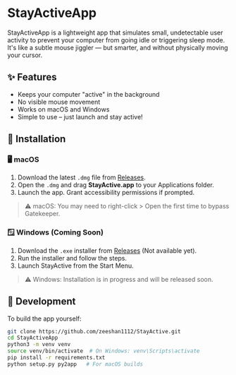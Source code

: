 # StayActiveApp

StayActiveApp is a lightweight app that simulates small, undetectable user activity to prevent your computer from going idle or triggering sleep mode. It's like a subtle mouse jiggler — but smarter, and without physically moving your cursor.

## ✨ Features

- Keeps your computer "active" in the background
- No visible mouse movement
- Works on macOS and Windows
- Simple to use – just launch and stay active!

## 🚀 Installation

### 🖥 macOS

1. Download the latest `.dmg` file from [Releases](https://github.com/zeeshan1112/StayActiveApp/releases).
2. Open the `.dmg` and drag **StayActive.app** to your Applications folder.
3. Launch the app. Grant accessibility permissions if prompted.

> ⚠️ macOS: You may need to right-click > Open the first time to bypass Gatekeeper.

### 🪟 Windows (Coming Soon)

1. Download the `.exe` installer from [Releases](https://github.com/zeeshan1112/StayActiveApp/releases) (Not available yet).
2. Run the installer and follow the steps.
3. Launch StayActive from the Start Menu.

> ⚠️ Windows: Installation is in progress and will be released soon.

## 🧪 Development

To build the app yourself:

```bash
git clone https://github.com/zeeshan1112/StayActive.git
cd StayActiveApp
python3 -m venv venv
source venv/bin/activate  # On Windows: venv\Scripts\activate
pip install -r requirements.txt
python setup.py py2app   # For macOS builds

